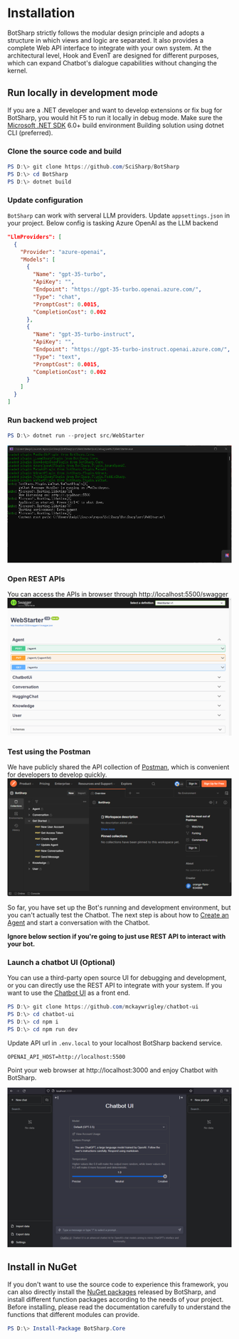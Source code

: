 # Installation

BotSharp strictly follows the modular design principle and adopts a structure in which views and logic are separated. It also provides a complete Web API interface to integrate with your own system. At the architectural level, Hook and EvenT are designed for different purposes, which can expand Chatbot's dialogue capabilities without changing the kernel.

## Run locally in development mode

If you are a .NET developer and want to develop extensions or fix bug for BotSharp, you would hit F5 to run it locally in debug mode. 
Make sure the [Microsoft .NET SDK](https://dotnet.microsoft.com/en-us/download/dotnet/6.0) 6.0+ build environment
Building solution using dotnet CLI (preferred).

### Clone the source code and build
```powershell
PS D:\> git clone https://github.com/SciSharp/BotSharp
PS D:\> cd BotSharp
PS D:\> dotnet build
```

### Update configuration
`BotSharp` can work with serveral LLM providers. Update `appsettings.json` in your project. Below config is tasking Azure OpenAI as the LLM backend

```json
"LlmProviders": [
  {
    "Provider": "azure-openai",
    "Models": [
      {
        "Name": "gpt-35-turbo",
        "ApiKey": "",
        "Endpoint": "https://gpt-35-turbo.openai.azure.com/",
        "Type": "chat",
        "PromptCost": 0.0015,
        "CompletionCost": 0.002
      },
      {
        "Name": "gpt-35-turbo-instruct",
        "ApiKey": "",
        "Endpoint": "https://gpt-35-turbo-instruct.openai.azure.com/",
        "Type": "text",
        "PromptCost": 0.0015,
        "CompletionCost": 0.002
      }
    ]
  }
]
```

### Run backend web project
```powershell
PS D:\> dotnet run --project src/WebStarter
```
![alt text](assets/BackendServiceHomeScreenshot.png "Title")

### Open REST APIs 
You can access the APIs in browser through http://localhost:5500/swagger
![alt text](assets/APIHome.png "Title")

### Test using the Postman
We have publicly shared the API collection of [Postman](https://www.postman.com/orange-flare-634868/workspace/botsharp/overview), which is convenient for developers to develop quickly.
![alt text](assets/APIPostman.png "Title")

So far, you have set up the Bot's running and development environment, but you can't actually test the Chatbot. The next step is about how to [Create an Agent](../agent/account) and start a conversation with the Chatbot.

**Ignore below section if you're going to just use REST API to interact with your bot.**

### Launch a chatbot UI (Optional)
You can use a third-party open source UI for debugging and development, or you can directly use the REST API to integrate with your system.
If you want to use the [Chatbot UI](https://github.com/mckaywrigley/chatbot-ui) as a front end.
```powershell
PS D:\> git clone https://github.com/mckaywrigley/chatbot-ui
PS D:\> cd chatbot-ui
PS D:\> cd npm i
PS D:\> cd npm run dev
```

Update API url in `.env.local` to your localhost BotSharp backend service.
```config
OPENAI_API_HOST=http://localhost:5500
```

Point your web browser at http://localhost:3000 and enjoy Chatbot with BotSharp.

![alt text](assets/ChatbotUIHome.png "Title")

## Install in NuGet
If you don't want to use the source code to experience this framework, you can also directly install the [NuGet packages](https://www.nuget.org/packages?q=BotSharp) released by BotSharp, and install different function packages according to the needs of your project. Before installing, please read the documentation carefully to understand the functions that different modules can provide.

```powershell
PS D:\> Install-Package BotSharp.Core
```
